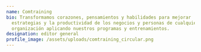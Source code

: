 ```yaml
---
name: Comtraining
bio: Transformamos corazones, pensamientos y habilidades para mejorar
  estrategias y la productividad de los negocios y personas de cualquier
  organización aplicando nuestros programas y entrenamientos.
designation: editor general
profile_image: /assets/uploads/comtraining_circular.png
---
```

